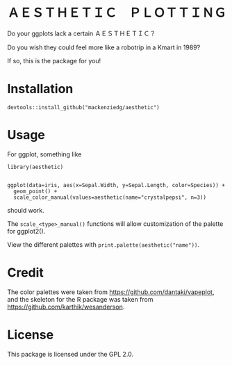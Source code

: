 # ＡＥＳＴＨＥＴＩＣ　ＰＬＯＴＴＩＮＧ

Do your ggplots lack a certain ＡＥＳＴＨＥＴＩＣ？

Do you wish they could feel more like a robotrip in a Kmart in 1989?

If so, this is the package for you!

# Installation

`devtools::install_github("mackenziedg/aesthetic")`

# Usage

For ggplot, something like

```{r}
library(aesthetic)


ggplot(data=iris, aes(x=Sepal.Width, y=Sepal.Length, color=Species)) +
  geom_point() + 
  scale_color_manual(values=aesthetic(name="crystalpepsi", n=3))
```

should work.

The `scale_<type>_manual()` functions will allow customization of the palette for ggplot2().

View the different palettes with `print.palette(aesthetic("name"))`.

# Credit

The color palettes were taken from https://github.com/dantaki/vapeplot, and the skeleton for the R package was taken from https://github.com/karthik/wesanderson.

# License

This package is licensed under the GPL 2.0.



